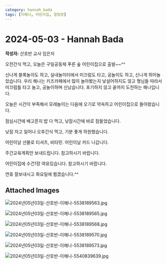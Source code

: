 ```yaml
---
category: hannah_bada
tags: [이해나, 어린이집, 알림장]
---
```


# 2024-05-03 - Hannah Bada

**작성자:** 산호반 교사 임은자  

오전간식 먹고, 오늘은 구일공동체 푸른 숲 어린이집으로 출발~~^^

신나게 블록놀이도 하고, 실내놀이터에서 미끄럼도 타고, 공놀이도 하고, 신나게 뛰어놀았습니다.  우리 해나는 키즈카페에서 많이 놀아봤는지 낯설어하지도 않고 형님들 따라서 미끄럼틀 타고 놀고, 공놀이하며 신났습니다. 포기하지 않고 끝까지 도전하는 해나입니다.

오늘은 시간이 부족해서 모래놀이는 다음에 오기로 약속하고 어린이집으로 돌아왔습니다.

점심시간에 배고픈지 밥 다 먹고, 낮잠시간에 바로 잠들었습니다.

낮잠 자고 일어나 오후간식 먹고, 기분 좋게 하원했습니다.

어린이날 선물로 티셔츠, 비타민. 어린이날 카드 나갑니다.

주간교육계획안 보내드립니다. 참고하시기 바랍니다.

어린이집에 수건1장 여유있습니다. 참고하시기 바랍니다.

연휴 잘보내시고 화요일에 뵙겠습니다.^^

## Attached Images
![2024년05년03일-산호반-이해나-5538189563.jpg](https://feghi.github.io/assets/img/bada_photo/2024년05년03일-산호반-이해나-5538189563.jpg)

![2024년05년03일-산호반-이해나-5538189565.jpg](https://feghi.github.io/assets/img/bada_photo/2024년05년03일-산호반-이해나-5538189565.jpg)

![2024년05년03일-산호반-이해나-5538189568.jpg](https://feghi.github.io/assets/img/bada_photo/2024년05년03일-산호반-이해나-5538189568.jpg)

![2024년05년03일-산호반-이해나-5538189570.jpg](https://feghi.github.io/assets/img/bada_photo/2024년05년03일-산호반-이해나-5538189570.jpg)

![2024년05년03일-산호반-이해나-5538189573.jpg](https://feghi.github.io/assets/img/bada_photo/2024년05년03일-산호반-이해나-5538189573.jpg)

![2024년05년03일-산호반-이해나-5540839639.jpg](https://feghi.github.io/assets/img/bada_photo/2024년05년03일-산호반-이해나-5540839639.jpg)

